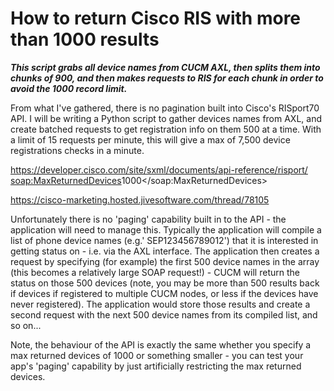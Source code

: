 # How to return Cisco RIS with more than 1000 results

***This script grabs all device names from CUCM AXL, then splits them into chunks of 900, and then makes requests to RIS for each chunk in order to avoid the 1000 record limit.***

From what I've gathered, there is no pagination built into Cisco's RISport70 API. I will be writing a Python script to gather devices names from AXL, and create batched requests to get registration info on them 500 at a time. With a limit of 15 requests per minute, this will give a max of 7,500 device registrations checks in a minute.

https://developer.cisco.com/site/sxml/documents/api-reference/risport/
<soap:MaxReturnedDevices>1000</soap:MaxReturnedDevices>

https://cisco-marketing.hosted.jivesoftware.com/thread/78105

Unfortunately there is no 'paging' capability built in to the API - the application will need to manage this.  Typically the application will compile a list of phone device names (e.g.' SEP123456789012') that it is interested in getting status on - i.e. via the AXL interface.  The application then creates a <selectCmDevice> request by specifying (for example) the first 500 device names in the <SelectItems> array (this becomes a relatively large SOAP request!) - CUCM will return the status on those 500 devices (note, you may be more than 500 results back if devices if registered to multiple CUCM nodes, or less if the devices have never registered).  The application would store those results and create a second request with the next 500 device names from its compiled list, and so on...

 

Note, the behaviour of the API is exactly the same whether you specify a max returned devices of 1000 or something smaller - you can test your app's 'paging' capability by just artificially restricting the max returned devices.

